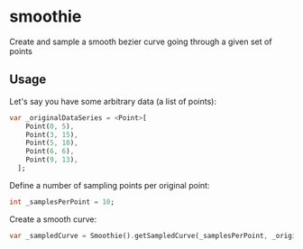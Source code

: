 # smoothie

Create and sample a smooth bezier curve going through a given set of points

## Usage

Let's say you have some arbitrary data (a list of points):

```dart
var _originalDataSeries = <Point>[
    Point(0, 5),
    Point(3, 15),
    Point(5, 10),
    Point(6, 6),
    Point(9, 13),
  ];
```

Define a number of sampling points per original point:

```dart
int _samplesPerPoint = 10;
```

Create a smooth curve:

```dart
var _sampledCurve = Smoothie().getSampledCurve(_samplesPerPoint, _originalDataSeries);
```